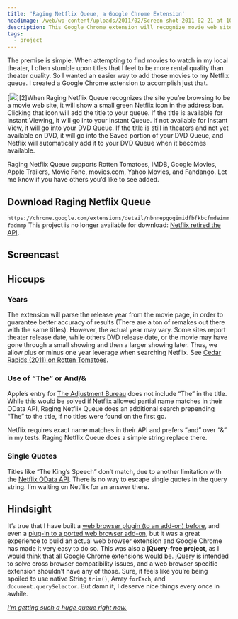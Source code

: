 ```yaml
---
title: 'Raging Netflix Queue, a Google Chrome Extension'
headimage: /web/wp-content/uploads/2011/02/Screen-shot-2011-02-21-at-10.15.44-AM.png
description: This Google Chrome extension will recognize movie web sites and one click on the extension will automatically add that title to your queue.
tags:
  - project
---
```


The premise is simple. When attempting to find movies to watch in my local theater, I often stumble upon titles that I feel to be more rental quality than theater quality. So I wanted an easier way to add those movies to my Netflix queue. I created a Google Chrome extension to accomplish just that.

[![][screenshot]][2]When Raging Netflix Queue recognizes the site you’re browsing to be a movie web site, it will show a small green Netflix icon in the address bar. Clicking that icon will add the title to your queue. If the title is available for Instant Viewing, it will go into your Instant Queue. If not available for Instant View, it will go into your DVD Queue. If the title is still in theaters and not yet available on DVD, it will go into the Saved portion of your DVD Queue, and Netflix will automatically add it to your DVD Queue when it becomes available.

 [screenshot]: /web/wp-content/uploads/2011/02/Screen-shot-2011-02-21-at-10.15.44-AM.png

Raging Netflix Queue supports Rotten Tomatoes, IMDB, Google Movies, Apple Trailers, Movie Fone, movies.com, Yahoo Movies, and Fandango. Let me know if you have others you’d like to see added.

## Download Raging Netflix Queue

`https://chrome.google.com/extensions/detail/nbnnepgogimidfbfkbcfmdeimmfadmmp` This project is no longer available for download: [Netflix retired the API](https://github.com/zachleat/Raging-Netflix-Queue/issues/13).

## Screencast

<div><youtube-lite-player @slug="YuRuYdfvTA0" @label="{{ title }}"></youtube-lite-player></div>


## Hiccups

### Years

The extension will parse the release year from the movie page, in order to guarantee better accuracy of results (There are a ton of remakes out there with the same titles). However, the actual year may vary. Some sites report theater release date, while others DVD release date, or the movie may have gone through a small showing and then a larger showing later. Thus, we allow plus or minus one year leverage when searching Netflix. See [Cedar Rapids (2011) on Rotten Tomatoes][3].

 [3]: http://www.rottentomatoes.com/m/cedar_rapids_2010/

### Use of “The” or And/&

Apple’s entry for [The Adjustment Bureau][4] does not include “The” in the title. While this would be solved if Netflix allowed partial name matches in their OData API, Raging Netflix Queue does an additional search prepending “The” to the title, if no titles were found on the first go.

 [4]: http://trailers.apple.com/trailers/universal/adjustmentbureau/

Netflix requires exact name matches in their API and prefers “and” over “&” in my tests. Raging Netflix Queue does a simple string replace there.

### Single Quotes

Titles like “The King’s Speech” don’t match, due to another limitation with the [Netflix OData API][5]. There is no way to escape single quotes in the query string. I’m waiting on Netflix for an answer there.

 [5]: http://developer.netflix.com/docs/oData_Catalog

## Hindsight

It’s true that I have built a [web browser plugin (to an add-on) before][6], and even a [plug-in to a ported web browser add-on][7], but it was a great experience to build an actual web browser extension and Google Chrome has made it very easy to do so. This was also a **jQuery-free project**, as I would think that all Google Chrome extensions would be. jQuery is intended to solve cross browser compatibility issues, and a web browser specific extension shouldn’t have any of those. Sure, it feels like you’re being spoiled to use native String `trim()`, Array `forEach`, and `document.querySelector`. But damn it, I deserve nice things every once in awhile.

 [6]: /web/javascript-code-coverage-tool-for-firebug/
 [7]: /web/dom-sailbloat/

[*I’m getting such a huge queue right now.*][8]

 [8]: http://www.southparkstudios.com/clips/155280/raging-clues
